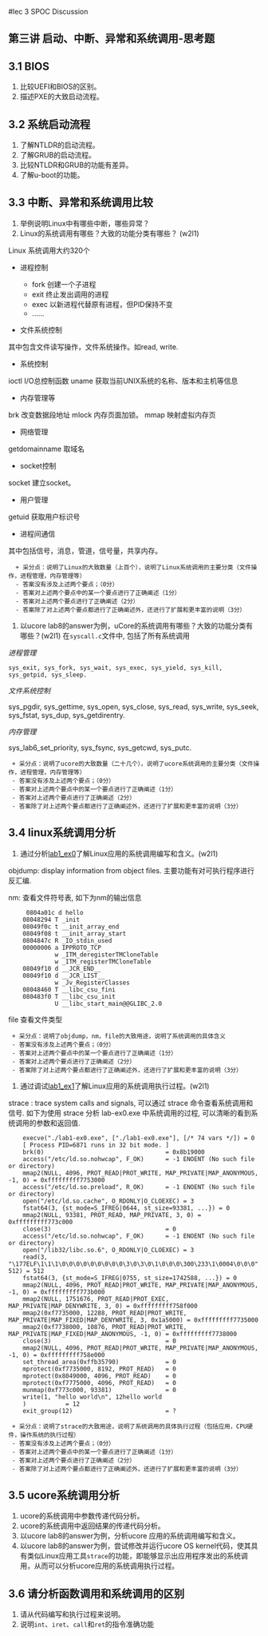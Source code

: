 #lec 3 SPOC Discussion

## 第三讲 启动、中断、异常和系统调用-思考题

## 3.1 BIOS
 1. 比较UEFI和BIOS的区别。
 1. 描述PXE的大致启动流程。

## 3.2 系统启动流程
 1. 了解NTLDR的启动流程。
 1. 了解GRUB的启动流程。
 1. 比较NTLDR和GRUB的功能有差异。
 1. 了解u-boot的功能。

## 3.3 中断、异常和系统调用比较
 1. 举例说明Linux中有哪些中断，哪些异常？
 1. Linux的系统调用有哪些？大致的功能分类有哪些？  (w2l1)

Linux 系统调用大约320个

* 进程控制
  * fork 创建一个子进程
  * exit 终止发出调用的进程
  * exec 以新进程代替原有进程，但PID保持不变
  * ......

* 文件系统控制

其中包含文件读写操作，文件系统操作。如read, write.

* 系统控制

ioctl I/O总控制函数
uname	获取当前UNIX系统的名称、版本和主机等信息

* 内存管理等

brk 改变数据段地址
mlock 内存页面加锁。
mmap	映射虚拟内存页

* 网络管理

getdomainname 取域名

* socket控制

socket 建立socket。

* 用户管理

getuid 获取用户标识号

* 进程间通信

其中包括信号，消息，管道，信号量，共享内存。

```
  + 采分点：说明了Linux的大致数量（上百个），说明了Linux系统调用的主要分类（文件操作，进程管理，内存管理等）
  - 答案没有涉及上述两个要点；（0分）
  - 答案对上述两个要点中的某一个要点进行了正确阐述（1分）
  - 答案对上述两个要点进行了正确阐述（2分）
  - 答案除了对上述两个要点都进行了正确阐述外，还进行了扩展和更丰富的说明（3分）
 ```

 1. 以ucore lab8的answer为例，uCore的系统调用有哪些？大致的功能分类有哪些？(w2l1)
 在`syscall.c`文件中, 包括了所有系统调用

 *进程管理*

    sys_exit, sys_fork, sys_wait, sys_exec, sys_yield, sys_kill, sys_getpid, sys_sleep.

 *文件系统控制*

   sys_pgdir, sys_gettime, sys_open, sys_close, sys_read, sys_write, sys_seek, sys_fstat, sys_dup, sys_getdirentry.

 *内存管理*

   sys_lab6_set_priority, sys_fsync, sys_getcwd, sys_putc.


 ```
  + 采分点：说明了ucore的大致数量（二十几个），说明了ucore系统调用的主要分类（文件操作，进程管理，内存管理等）
  - 答案没有涉及上述两个要点；（0分）
  - 答案对上述两个要点中的某一个要点进行了正确阐述（1分）
  - 答案对上述两个要点进行了正确阐述（2分）
  - 答案除了对上述两个要点都进行了正确阐述外，还进行了扩展和更丰富的说明（3分）
 ```

## 3.4 linux系统调用分析
 1. 通过分析[lab1_ex0](https://github.com/chyyuu/ucore_lab/blob/master/related_info/lab1/lab1-ex0.md)了解Linux应用的系统调用编写和含义。(w2l1)

 objdump: display information from object files. 主要功能有对可执行程序进行反汇编.

 nm: 查看文件符号表, 如下为nm的输出信息

```
     0804a01c d hello
    08048294 T _init
    08049f0c t __init_array_end
    08049f08 t __init_array_start
    0804847c R _IO_stdin_used
    00000006 a IPPROTO_TCP
             w _ITM_deregisterTMCloneTable
             w _ITM_registerTMCloneTable
    08049f10 d __JCR_END__
    08049f10 d __JCR_LIST__
             w _Jv_RegisterClasses
    08048460 T __libc_csu_fini
    080483f0 T __libc_csu_init
             U __libc_start_main@@GLIBC_2.0
```

  file 查看文件类型


 ```
  + 采分点：说明了objdump，nm，file的大致用途，说明了系统调用的具体含义
  - 答案没有涉及上述两个要点；（0分）
  - 答案对上述两个要点中的某一个要点进行了正确阐述（1分）
  - 答案对上述两个要点进行了正确阐述（2分）
  - 答案除了对上述两个要点都进行了正确阐述外，还进行了扩展和更丰富的说明（3分）

 ```

 1. 通过调试[lab1_ex1](https://github.com/chyyuu/ucore_lab/blob/master/related_info/lab1/lab1-ex1.md)了解Linux应用的系统调用执行过程。(w2l1)


  strace : trace system calls and signals, 可以通过 strace 命令查看系统调用和信号.
  如下为使用 strace 分析 lab-ex0.exe 中系统调用的过程, 可以清晰的看到系统调用的参数和返回值.

```
    execve("./lab1-ex0.exe", ["./lab1-ex0.exe"], [/* 74 vars */]) = 0
    [ Process PID=6871 runs in 32 bit mode. ]
    brk(0)                                  = 0x8b19000
    access("/etc/ld.so.nohwcap", F_OK)      = -1 ENOENT (No such file or directory)
    mmap2(NULL, 4096, PROT_READ|PROT_WRITE, MAP_PRIVATE|MAP_ANONYMOUS, -1, 0) = 0xfffffffff7753000
    access("/etc/ld.so.preload", R_OK)      = -1 ENOENT (No such file or directory)
    open("/etc/ld.so.cache", O_RDONLY|O_CLOEXEC) = 3
    fstat64(3, {st_mode=S_IFREG|0644, st_size=93381, ...}) = 0
    mmap2(NULL, 93381, PROT_READ, MAP_PRIVATE, 3, 0) = 0xfffffffff773c000
    close(3)                                = 0
    access("/etc/ld.so.nohwcap", F_OK)      = -1 ENOENT (No such file or directory)
    open("/lib32/libc.so.6", O_RDONLY|O_CLOEXEC) = 3
    read(3, "\177ELF\1\1\1\0\0\0\0\0\0\0\0\0\3\0\3\0\1\0\0\0\300\233\1\0004\0\0\0"..., 512) = 512
    fstat64(3, {st_mode=S_IFREG|0755, st_size=1742588, ...}) = 0
    mmap2(NULL, 4096, PROT_READ|PROT_WRITE, MAP_PRIVATE|MAP_ANONYMOUS, -1, 0) = 0xfffffffff773b000
    mmap2(NULL, 1751676, PROT_READ|PROT_EXEC, MAP_PRIVATE|MAP_DENYWRITE, 3, 0) = 0xfffffffff758f000
    mmap2(0xf7735000, 12288, PROT_READ|PROT_WRITE, MAP_PRIVATE|MAP_FIXED|MAP_DENYWRITE, 3, 0x1a5000) = 0xfffffffff7735000
    mmap2(0xf7738000, 10876, PROT_READ|PROT_WRITE, MAP_PRIVATE|MAP_FIXED|MAP_ANONYMOUS, -1, 0) = 0xfffffffff7738000
    close(3)                                = 0
    mmap2(NULL, 4096, PROT_READ|PROT_WRITE, MAP_PRIVATE|MAP_ANONYMOUS, -1, 0) = 0xfffffffff758e000
    set_thread_area(0xffb35790)             = 0
    mprotect(0xf7735000, 8192, PROT_READ)   = 0
    mprotect(0x8049000, 4096, PROT_READ)    = 0
    mprotect(0xf7775000, 4096, PROT_READ)   = 0
    munmap(0xf773c000, 93381)               = 0
    write(1, "hello world\n", 12hello world
    )           = 12
    exit_group(12)                          = ?
```



 ```
  + 采分点：说明了strace的大致用途，说明了系统调用的具体执行过程（包括应用，CPU硬件，操作系统的执行过程）
  - 答案没有涉及上述两个要点；（0分）
  - 答案对上述两个要点中的某一个要点进行了正确阐述（1分）
  - 答案对上述两个要点进行了正确阐述（2分）
  - 答案除了对上述两个要点都进行了正确阐述外，还进行了扩展和更丰富的说明（3分）
 ```

## 3.5 ucore系统调用分析
 1. ucore的系统调用中参数传递代码分析。
 1. ucore的系统调用中返回结果的传递代码分析。
 1. 以ucore lab8的answer为例，分析ucore 应用的系统调用编写和含义。
 1. 以ucore lab8的answer为例，尝试修改并运行ucore OS kernel代码，使其具有类似Linux应用工具`strace`的功能，即能够显示出应用程序发出的系统调用，从而可以分析ucore应用的系统调用执行过程。

## 3.6 请分析函数调用和系统调用的区别
 1. 请从代码编写和执行过程来说明。
   1. 说明`int`、`iret`、`call`和`ret`的指令准确功能
